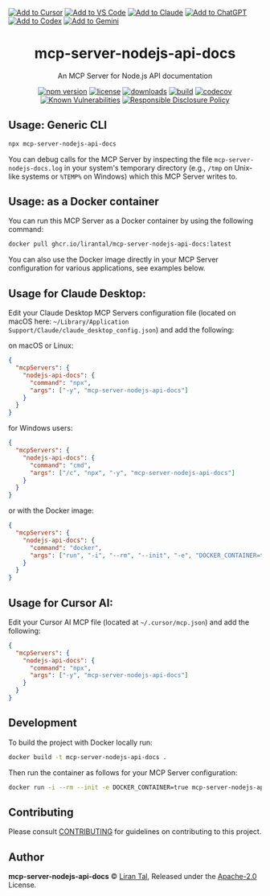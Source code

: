 [![Add to Cursor](https://fastmcp.me/badges/cursor_dark.svg)](https://fastmcp.me/MCP/Details/1068/nodejs-api-documentation)
[![Add to VS Code](https://fastmcp.me/badges/vscode_dark.svg)](https://fastmcp.me/MCP/Details/1068/nodejs-api-documentation)
[![Add to Claude](https://fastmcp.me/badges/claude_dark.svg)](https://fastmcp.me/MCP/Details/1068/nodejs-api-documentation)
[![Add to ChatGPT](https://fastmcp.me/badges/chatgpt_dark.svg)](https://fastmcp.me/MCP/Details/1068/nodejs-api-documentation)
[![Add to Codex](https://fastmcp.me/badges/codex_dark.svg)](https://fastmcp.me/MCP/Details/1068/nodejs-api-documentation)
[![Add to Gemini](https://fastmcp.me/badges/gemini_dark.svg)](https://fastmcp.me/MCP/Details/1068/nodejs-api-documentation)

<!-- markdownlint-disable -->

<p align="center"><h1 align="center">
  mcp-server-nodejs-api-docs
</h1>

<p align="center">
  An MCP Server for Node.js API documentation
</p>

<p align="center">
  <a href="https://www.npmjs.org/package/mcp-server-nodejs-api-docs"><img src="https://badgen.net/npm/v/mcp-server-nodejs-api-docs" alt="npm version"/></a>
  <a href="https://www.npmjs.org/package/mcp-server-nodejs-api-docs"><img src="https://badgen.net/npm/license/mcp-server-nodejs-api-docs" alt="license"/></a>
  <a href="https://www.npmjs.org/package/mcp-server-nodejs-api-docs"><img src="https://badgen.net/npm/dt/mcp-server-nodejs-api-docs" alt="downloads"/></a>
  <a href="https://github.com/lirantal/mcp-server-nodejs-api-docs/actions?workflow=CI"><img src="https://github.com/lirantal/mcp-server-nodejs-api-docs/workflows/CI/badge.svg" alt="build"/></a>
  <a href="https://codecov.io/gh/lirantal/mcp-server-nodejs-api-docs"><img src="https://badgen.net/codecov/c/github/lirantal/mcp-server-nodejs-api-docs" alt="codecov"/></a>
  <a href="https://snyk.io/test/github/lirantal/mcp-server-nodejs-api-docs"><img src="https://snyk.io/test/github/lirantal/mcp-server-nodejs-api-docs/badge.svg" alt="Known Vulnerabilities"/></a>
  <a href="./SECURITY.md"><img src="https://img.shields.io/badge/Security-Responsible%20Disclosure-yellow.svg" alt="Responsible Disclosure Policy" /></a>
</p>

## Usage: Generic CLI

```bash
npx mcp-server-nodejs-api-docs
```

You can debug calls for the MCP Server by inspecting the file `mcp-server-nodejs-docs.log` in your system's temporary directory (e.g., `/tmp` on Unix-like systems or `%TEMP%` on Windows) which this MCP Server writes to.

## Usage: as a Docker container

You can run this MCP Server as a Docker container by using the following command:

```bash
docker pull ghcr.io/lirantal/mcp-server-nodejs-api-docs:latest
```

You can also use the Docker image directly in your MCP Server configuration for various applications, see examples below.

## Usage for Claude Desktop:

Edit your Claude Desktop MCP Servers configuration file (located on macOS here: `~/Library/Application Support/Claude/claude_desktop_config.json`) and add the following:

on macOS or Linux:

```json
{
  "mcpServers": {
    "nodejs-api-docs": {
      "command": "npx",
      "args": ["-y", "mcp-server-nodejs-api-docs"]
    }
  }
}
```

for Windows users:

```json
{
  "mcpServers": {
    "nodejs-api-docs": {
      "command": "cmd",
      "args": ["/c", "npx", "-y", "mcp-server-nodejs-api-docs"]
    }
  }
}
```

or with the Docker image:

```json
{
  "mcpServers": {
    "nodejs-api-docs": {
      "command": "docker",
      "args": ["run", "-i", "--rm", "--init", "-e", "DOCKER_CONTAINER=true", "ghcr.io/lirantal/mcp-server-nodejs-api-docs:latest"]
    }
  }
}
```

## Usage for Cursor AI:

Edit your Cursor AI MCP file (located at `~/.cursor/mcp.json`) and add the following:

```json
{
  "mcpServers": {
    "nodejs-api-docs": {
      "command": "npx",
      "args": ["-y", "mcp-server-nodejs-api-docs"]
    }
  }
}
```

## Development

To build the project with Docker locally run:

```bash
docker build -t mcp-server-nodejs-api-docs .
```

Then run the container as follows for your MCP Server configuration:

```bash
docker run -i --rm --init -e DOCKER_CONTAINER=true mcp-server-nodejs-api-docs
```

## Contributing

Please consult [CONTRIBUTING](./.github/CONTRIBUTING.md) for guidelines on contributing to this project.

## Author

**mcp-server-nodejs-api-docs** © [Liran Tal](https://github.com/lirantal), Released under the [Apache-2.0](./LICENSE) License.
